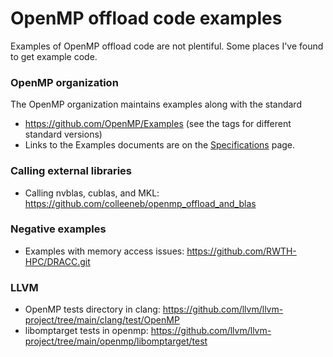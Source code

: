 # OpenMP offload code examples
Examples of OpenMP offload code are not plentiful.  Some places I've found to get example code.

### OpenMP organization
The OpenMP organization maintains examples along with the standard
* https://github.com/OpenMP/Examples  (see the tags for different standard versions)
* Links to the Examples documents are on the [Specifications](https://www.openmp.org/specifications/) page.

### Calling external libraries
* Calling nvblas, cublas, and MKL: https://github.com/colleeneb/openmp_offload_and_blas


### Negative examples
* Examples with memory access issues: https://github.com/RWTH-HPC/DRACC.git

### LLVM
* OpenMP tests directory in clang: https://github.com/llvm/llvm-project/tree/main/clang/test/OpenMP
* libomptarget tests in openmp: https://github.com/llvm/llvm-project/tree/main/openmp/libomptarget/test
